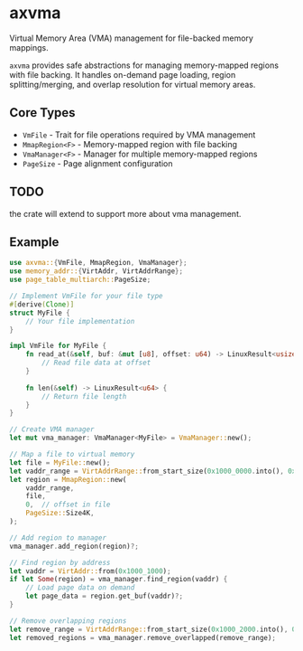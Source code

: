# axvma

Virtual Memory Area (VMA) management for file-backed memory mappings.

`axvma` provides safe abstractions for managing memory-mapped regions with file backing. It handles on-demand page loading, region splitting/merging, and overlap resolution for virtual memory areas.

## Core Types

- `VmFile` - Trait for file operations required by VMA management
- `MmapRegion<F>` - Memory-mapped region with file backing
- `VmaManager<F>` - Manager for multiple memory-mapped regions
- `PageSize` - Page alignment configuration

## TODO

the crate will extend to support more about vma management.

## Example

```rust
use axvma::{VmFile, MmapRegion, VmaManager};
use memory_addr::{VirtAddr, VirtAddrRange};
use page_table_multiarch::PageSize;

// Implement VmFile for your file type
#[derive(Clone)]
struct MyFile {
    // Your file implementation
}

impl VmFile for MyFile {
    fn read_at(&self, buf: &mut [u8], offset: u64) -> LinuxResult<usize> {
        // Read file data at offset
    }
    
    fn len(&self) -> LinuxResult<u64> {
        // Return file length
    }
}

// Create VMA manager
let mut vma_manager: VmaManager<MyFile> = VmaManager::new();

// Map a file to virtual memory
let file = MyFile::new();
let vaddr_range = VirtAddrRange::from_start_size(0x1000_0000.into(), 0x10000);
let region = MmapRegion::new(
    vaddr_range,
    file,
    0,  // offset in file
    PageSize::Size4K,
);

// Add region to manager
vma_manager.add_region(region)?;

// Find region by address
let vaddr = VirtAddr::from(0x1000_1000);
if let Some(region) = vma_manager.find_region(vaddr) {
    // Load page data on demand
    let page_data = region.get_buf(vaddr)?;
}

// Remove overlapping regions
let remove_range = VirtAddrRange::from_start_size(0x1000_2000.into(), 0x2000);
let removed_regions = vma_manager.remove_overlapped(remove_range);
```

